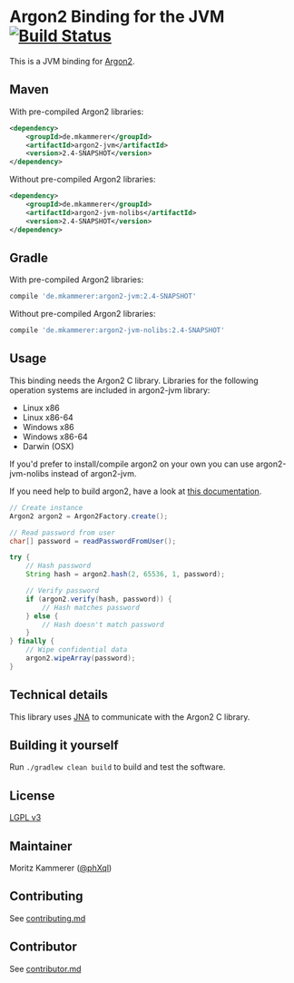 # Argon2 Binding for the JVM [![Build Status](https://travis-ci.org/phxql/argon2-jvm.svg?branch=master)](https://travis-ci.org/phxql/argon2-jvm)

This is a JVM binding for [Argon2](https://github.com/P-H-C/phc-winner-argon2).

## Maven
With pre-compiled Argon2 libraries:

```xml
<dependency>
    <groupId>de.mkammerer</groupId>
    <artifactId>argon2-jvm</artifactId>
    <version>2.4-SNAPSHOT</version>
</dependency>
```

Without pre-compiled Argon2 libraries:

```xml
<dependency>
    <groupId>de.mkammerer</groupId>
    <artifactId>argon2-jvm-nolibs</artifactId>
    <version>2.4-SNAPSHOT</version>
</dependency>
```

## Gradle
With pre-compiled Argon2 libraries:

```groovy
compile 'de.mkammerer:argon2-jvm:2.4-SNAPSHOT'
```

Without pre-compiled Argon2 libraries:

```groovy
compile 'de.mkammerer:argon2-jvm-nolibs:2.4-SNAPSHOT'
```

## Usage
This binding needs the Argon2 C library. Libraries for the following operation systems are included in argon2-jvm library:
* Linux x86
* Linux x86-64
* Windows x86
* Windows x86-64
* Darwin (OSX)

If you'd prefer to install/compile argon2 on your own you can use argon2-jvm-nolibs instead of argon2-jvm.

If you need help to build argon2, have a look at [this documentation](docs/compile-argon2.md).

```java
// Create instance
Argon2 argon2 = Argon2Factory.create();

// Read password from user
char[] password = readPasswordFromUser();

try {
    // Hash password
    String hash = argon2.hash(2, 65536, 1, password);

    // Verify password
    if (argon2.verify(hash, password)) {
        // Hash matches password
    } else {
        // Hash doesn't match password
    }
} finally {
    // Wipe confidential data
    argon2.wipeArray(password);
}
```

## Technical details
This library uses [JNA](https://github.com/java-native-access/jna) to communicate with the Argon2 C library.

## Building it yourself
Run `./gradlew clean build` to build and test the software.

## License
[LGPL v3](https://www.gnu.org/licenses/lgpl.html)

## Maintainer
Moritz Kammerer ([@phXql](https://github.com/phxql))

## Contributing
See [contributing.md](contributing.md)

## Contributor
See [contributor.md](contributor.md)